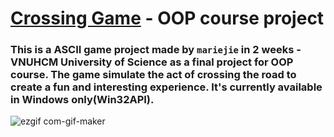 # [Crossing Game](https://www.youtube.com/watch?v=zDcCAftX_Ec&t=153s) - OOP course project
### This is a ASCII game project made by `mariejie` in 2 weeks - VNUHCM University of Science as a final project for OOP course. The game simulate the act of crossing the road to create a fun and interesting experience. It's currently available in Windows only(Win32API).
![ezgif com-gif-maker](https://user-images.githubusercontent.com/83217673/153833368-d15e4e91-6fff-4b01-8452-52c0618815b2.gif)
